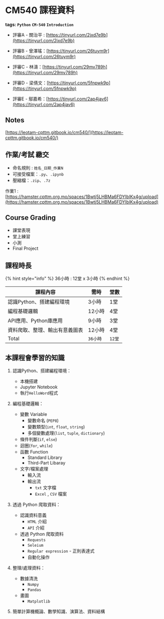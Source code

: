 # CM540 課程資料

**tags: `Python`** **`CM-540`** **`Introduction`**

- 評審A - 關治平 : [https://tinyurl.com/2jxd7e9b](https://tinyurl.com/2jxd7e9b)

- 評審B - 曾澤瑤：[https://tinyurl.com/26tuym9r](https://tinyurl.com/26tuym9r)

- 評審C - 林濤：[https://tinyurl.com/29mv789h](https://tinyurl.com/29mv789h)

- 評審D - 梁倩文：[https://tinyurl.com/5fnpwk9p](https://tinyurl.com/5fnpwk9p)

- 評審E - 鄔嘉希：[https://tinyurl.com/2ap4jav6](https://tinyurl.com/2ap4jav6)

## Notes
[https://leotam-cpttm.gitbook.io/cm540/](https://leotam-cpttm.gitbook.io/cm540/)

## 作業/考試 繳交

- 命名規則 : `姓名_日期_作業N`
- 可接受檔案：`.py`、`.ipynb`
- 壓縮檔：`.zip`、`.7z`

作業1 : [https://hamster.cpttm.org.mo/spaces/1Bwtj5LHBMa6FDYIblKx4g/upload](https://hamster.cpttm.org.mo/spaces/1Bwtj5LHBMa6FDYIblKx4g/upload)

## Course Grading

* 課堂表現
* 堂上練習
* 小測
* Final Project

## 課程時長

{% hint style="info" %}
36小時 : 12堂 x 3小時
{% endhint %}

| 課程內容            | 需時     | 堂數    |
| --------------- | ------ | ----- |
| 認識Python、搭建編程環境 | 3小時    | 1堂    |
| 編程基礎邏輯          | 12小時   | 4堂    |
| API應用、Python庫應用            | 9小時    | 3堂    |
| 資料爬取、整理、輸出有意義圖表         | 12小時   | 4堂    |
| Total           | `36小時` | `12堂` |

## 本課程會學習的知識

1. 認識Python、搭建編程環境：
   * 本機搭建
   * Jupyter Notebook
   * 執行`HelloWord`程式

2. 編程基礎邏輯：
   * 變數 Variable
     * 變數命名 (`PEP8`)
     * 變數類型(`int`, `float`, `string`)
     * 多個變數處理(`list`, `tuple`, `dictionary`)
   * 條件判斷(`if`, `else`)
   * 迴圈(`for`, `while`)
   * 函數 Function
     * Standard Library
     * Third-Part Libaray
   * 文字/檔案處理
     * 輸入流
     * 輸出流
       * `txt` 文字檔
       * `Excel` , `CSV` 檔案
3. 透過 Python 爬取資料：
   * 認識資料意義
     * `HTML` 介紹
     * `API` 介紹
   * 透過 Python 爬取資料
     * `Requests`
     * `Seleium`
     * `Regular expression` - 正則表達式
     * 自動化操作
4. 整理/處理資料：
   * 數據清洗
     * `Numpy`
     * `Pandas`
   * 畫圖
     * `Matplotlib`
5. 簡單計算機概論、數學知識、演算法、資料結構